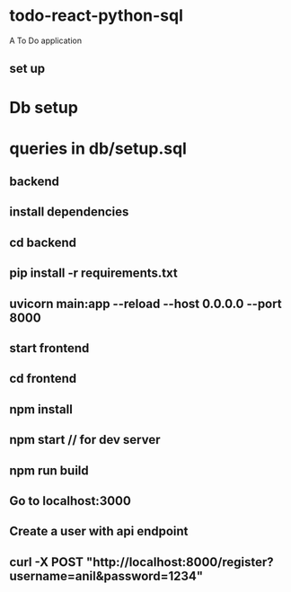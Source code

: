 # todo-react-python-sql
A To Do application


## set up
# Db setup
# queries in db/setup.sql


## backend
##  install dependencies
## cd backend
## pip install -r requirements.txt
## uvicorn main:app --reload --host 0.0.0.0 --port 8000 


## start frontend
## cd frontend
## npm install
## npm start // for dev server
## npm run build

## Go to localhost:3000

## Create a user with api endpoint
## curl -X POST "http://localhost:8000/register?username=anil&password=1234"
